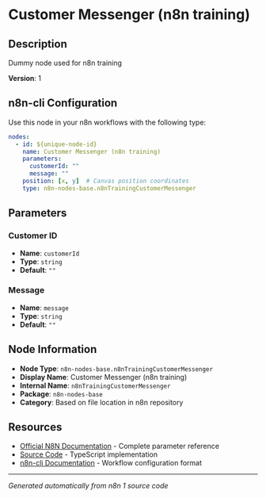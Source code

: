 # Customer Messenger (n8n training)

## Description

Dummy node used for n8n training

**Version**: 1

## n8n-cli Configuration

Use this node in your n8n workflows with the following type:

```yaml
nodes:
  - id: ${unique-node-id}
    name: Customer Messenger (n8n training)
    parameters:
      customerId: ""
      message: ""
    position: [x, y]  # Canvas position coordinates
    type: n8n-nodes-base.n8nTrainingCustomerMessenger
```

## Parameters

### Customer ID

- **Name**: `customerId`
- **Type**: `string`
- **Default**: `""`

### Message

- **Name**: `message`
- **Type**: `string`
- **Default**: `""`


## Node Information

- **Node Type**: `n8n-nodes-base.n8nTrainingCustomerMessenger`
- **Display Name**: Customer Messenger (n8n training)
- **Internal Name**: `n8nTrainingCustomerMessenger`
- **Package**: `n8n-nodes-base`
- **Category**: Based on file location in n8n repository

## Resources

- [Official N8N Documentation](https://docs.n8n.io/integrations/builtin/app-nodes/n8n-nodes-base.n8ntrainingcustomermessenger/) - Complete parameter reference
- [Source Code](https://github.com/n8n-io/n8n/blob/master/packages/nodes-base/nodes/N8nTrainingCustomerMessenger/N8nTrainingCustomerMessenger.node.ts) - TypeScript implementation
- [n8n-cli Documentation](https://github.com/edenreich/n8n-cli) - Workflow configuration format

---
*Generated automatically from n8n 1 source code*
